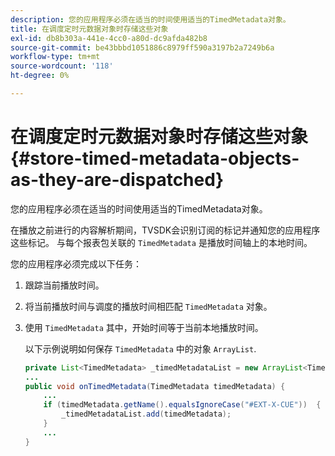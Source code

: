 ```yaml
---
description: 您的应用程序必须在适当的时间使用适当的TimedMetadata对象。
title: 在调度定时元数据对象时存储这些对象
exl-id: db8b303a-441e-4cc0-a80d-dc9afda482b8
source-git-commit: be43bbbd1051886c8979ff590a3197b2a7249b6a
workflow-type: tm+mt
source-wordcount: '118'
ht-degree: 0%

---
```


# 在调度定时元数据对象时存储这些对象 {#store-timed-metadata-objects-as-they-are-dispatched}

您的应用程序必须在适当的时间使用适当的TimedMetadata对象。

在播放之前进行的内容解析期间，TVSDK会识别订阅的标记并通知您的应用程序这些标记。 与每个报表包关联的 `TimedMetadata` 是播放时间轴上的本地时间。

您的应用程序必须完成以下任务：

1. 跟踪当前播放时间。
1. 将当前播放时间与调度的播放时间相匹配 `TimedMetadata` 对象。

1. 使用 `TimedMetadata` 其中，开始时间等于当前本地播放时间。

   以下示例说明如何保存 `TimedMetadata` 中的对象 `ArrayList`.

   ```java
   private List<TimedMetadata> _timedMetadataList = new ArrayList<TimedMetadata>(); 
   ... 
   public void onTimedMetadata(TimedMetadata timedMetadata) { 
       ... 
       if (timedMetadata.getName().equalsIgnoreCase("#EXT-X-CUE"))  { 
           _timedMetadataList.add(timedMetadata); 
       } 
       ... 
   }
   ```
